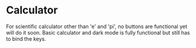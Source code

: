 # Calculator
For scientific calculator other than 'e' and 'pi', no buttons are functional yet will do it soon.
Basic calculator and dark mode is fully functional but still has to bind the keys.

